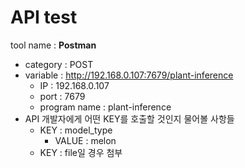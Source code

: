 # API test

tool name : **Postman**



- category : POST
- variable : http://192.168.0.107:7679/plant-inference
  - IP : 192.168.0.107
  - port  : 7679
  - program name : plant-inference
- API 개발자에게 어떤 KEY를 호출할 것인지 물어볼 사항들
  - KEY : model_type
    - VALUE : melon
  - KEY : file일 경우 첨부